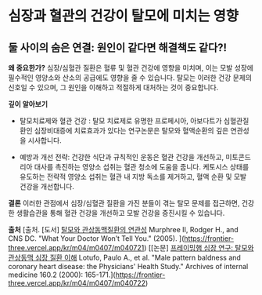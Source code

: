 ﻿

# 심장과 혈관의 건강이 탈모에 미치는 영향

## 둘 사이의 숨은 연결: 원인이 같다면 해결책도 같다?!

**왜 중요한가?** 
심장/심혈관 질환은 혈류 및 혈관 건강에 영향을 미치며, 이는 모발 성장에 필수적인 영양소와 산소의 공급에도 영향을 줄 수 있습니다. 탈모는 이러한 건강 문제의 신호일 수 있으며, 그 원인을 이해하고 적절하게 대처하는 것이 중요합니다. 

**깊이 알아보기** 

- 탈모치료제와 혈관 건강 : 탈모 치료제로 유명한 프로페시아, 아보다트가 심혈관질환인 심장비대증에 치료효과가 있다는 연구논문은 탈모와 혈액순환의 깊은 연관성을 시사합니다. 

- 예방과 개선 전략: 건강한 식단과 규칙적인 운동은 혈관 건강을 개선하고, 미토콘드리아 대사를 촉진하는 영양소 섭취는 혈관 청소에 도움을 줍니다. 케토시스 상태를 유도하는 전략적 영양소 섭취는 혈관 내 지방 독소를 제거하고, 혈액 순환 및 모발 건강을 개선합니다. 

**결론**
이러한 관점에서 심장/심혈관 질환을 가진 분들이 겪는 탈모 문제를 접근하면, 건강한 생활습관을 통해 혈관 건강을 개선하고 모발 건강을 증진시킬 수 있습니다.

**출처**
[출처. \[도서\] [탈모와 관상동맥질환의 연관성](/m04/m0407/m040721) Murphree II, Rodger H., and CNS DC. "What Your Doctor Won’t Tell You." (2005).
](https://frontier-three.vercel.app/kr/m04/m0407/m040721) 
[\[논문\] [프레이밍햄 심장 연구: 탈모와 관상동맥 심장 질환 이해](/m04/m0407/m040722) Lotufo, Paulo A., et al. "Male pattern baldness and coronary heart disease: the Physicians' Health Study." Archives of internal medicine 160.2 (2000): 165-171.](https://frontier-three.vercel.app/kr/m04/m0407/m040722)
<!--stackedit_data:
eyJoaXN0b3J5IjpbMTAwNjk2ODQ5LC0xNDg4OTcyNjQ2XX0=
-->